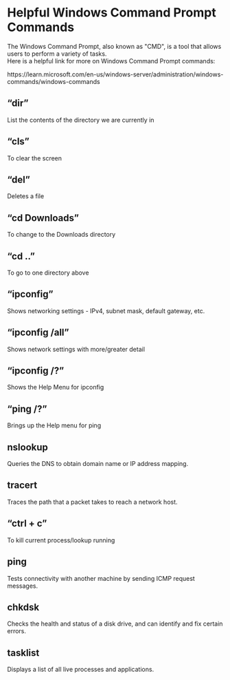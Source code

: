<h1>Helpful Windows Command Prompt Commands</h1>
The Windows Command Prompt, also known as "CMD", is a tool that allows users to perform a variety of tasks</b>.<br/>
  	Here is a helpful link for more on Windows Command Prompt commands:</p>
  <p>https://learn.microsoft.com/en-us/windows-server/administration/windows-commands/windows-commands</p>
	<h2>“dir”</h2> 
  		List the contents of the directory we are currently in</h2>
	<h2>“cls”</h2>
 		To clear the screen</h2>
   	<h2>“del”</h2>
 		Deletes a file</h2>
	<h2>“cd Downloads”</h2> 
 		To change to the Downloads directory</h2>
	<h2>“cd ..”</h2>
 		To go to one directory above</h2>
	<h2>“ipconfig”</h2> 
 		Shows networking settings - IPv4, subnet mask, default gateway, etc.</h2>
	<h2>“ipconfig /all”</h2>
 		Shows network settings with more/greater detail</h2>
	<h2>“ipconfig /?”</h2>
 		Shows the Help Menu for ipconfig</h2>
	<h2>“ping /?”</h2>
 		Brings up the Help menu for ping</h2>
   	<h2>nslookup</h2>
		Queries the DNS to obtain domain name or IP address mapping.</h2>
	<h2>tracert</h2>
		Traces the path that a packet takes to reach a network host.</h2>
	<h2>“ctrl + c”</h2>
 		To kill current process/lookup running</h2>
   	<h2>ping</h2>
		Tests connectivity with another machine by sending ICMP request messages.</h2>
	<h2>chkdsk</h2>
		Checks the health and status of a disk drive, and can identify and fix certain errors.</h2>
	<h2>tasklist</h2>
		Displays a list of all live processes and applications.</h2>


